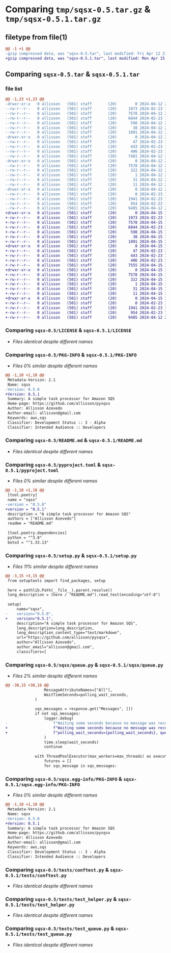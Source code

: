 # Comparing `tmp/sqsx-0.5.tar.gz` & `tmp/sqsx-0.5.1.tar.gz`

## filetype from file(1)

```diff
@@ -1 +1 @@
-gzip compressed data, was "sqsx-0.5.tar", last modified: Fri Apr 12 21:28:25 2024, max compression
+gzip compressed data, was "sqsx-0.5.1.tar", last modified: Mon Apr 15 10:19:06 2024, max compression
```

## Comparing `sqsx-0.5.tar` & `sqsx-0.5.1.tar`

### file list

```diff
@@ -1,23 +1,23 @@
-drwxr-xr-x   0 allisson   (501) staff       (20)        0 2024-04-12 21:28:25.903609 sqsx-0.5/
--rw-r--r--   0 allisson   (501) staff       (20)     1073 2024-02-23 10:48:45.000000 sqsx-0.5/LICENSE
--rw-r--r--   0 allisson   (501) staff       (20)     7578 2024-04-12 21:28:25.903378 sqsx-0.5/PKG-INFO
--rw-r--r--   0 allisson   (501) staff       (20)     6844 2024-02-23 10:48:45.000000 sqsx-0.5/README.md
--rw-r--r--   0 allisson   (501) staff       (20)      598 2024-04-12 21:27:51.000000 sqsx-0.5/pyproject.toml
--rw-r--r--   0 allisson   (501) staff       (20)       38 2024-04-12 21:28:25.903653 sqsx-0.5/setup.cfg
--rw-r--r--   0 allisson   (501) staff       (20)     1091 2024-04-12 21:27:51.000000 sqsx-0.5/setup.py
-drwxr-xr-x   0 allisson   (501) staff       (20)        0 2024-04-12 21:28:25.901067 sqsx-0.5/sqsx/
--rw-r--r--   0 allisson   (501) staff       (20)       47 2024-02-23 10:48:45.000000 sqsx-0.5/sqsx/__init__.py
--rw-r--r--   0 allisson   (501) staff       (20)      443 2024-02-23 10:48:45.000000 sqsx-0.5/sqsx/exceptions.py
--rw-r--r--   0 allisson   (501) staff       (20)      406 2024-02-23 10:48:45.000000 sqsx-0.5/sqsx/helper.py
--rw-r--r--   0 allisson   (501) staff       (20)     7481 2024-04-12 21:27:51.000000 sqsx-0.5/sqsx/queue.py
-drwxr-xr-x   0 allisson   (501) staff       (20)        0 2024-04-12 21:28:25.903078 sqsx-0.5/sqsx.egg-info/
--rw-r--r--   0 allisson   (501) staff       (20)     7578 2024-04-12 21:28:25.000000 sqsx-0.5/sqsx.egg-info/PKG-INFO
--rw-r--r--   0 allisson   (501) staff       (20)      322 2024-04-12 21:28:25.000000 sqsx-0.5/sqsx.egg-info/SOURCES.txt
--rw-r--r--   0 allisson   (501) staff       (20)        1 2024-04-12 21:28:25.000000 sqsx-0.5/sqsx.egg-info/dependency_links.txt
--rw-r--r--   0 allisson   (501) staff       (20)       31 2024-04-12 21:28:25.000000 sqsx-0.5/sqsx.egg-info/requires.txt
--rw-r--r--   0 allisson   (501) staff       (20)       11 2024-04-12 21:28:25.000000 sqsx-0.5/sqsx.egg-info/top_level.txt
-drwxr-xr-x   0 allisson   (501) staff       (20)        0 2024-04-12 21:28:25.902331 sqsx-0.5/tests/
--rw-r--r--   0 allisson   (501) staff       (20)        0 2024-02-23 10:48:45.000000 sqsx-0.5/tests/__init__.py
--rw-r--r--   0 allisson   (501) staff       (20)     1941 2024-02-23 10:48:45.000000 sqsx-0.5/tests/conftest.py
--rw-r--r--   0 allisson   (501) staff       (20)      954 2024-02-23 10:48:45.000000 sqsx-0.5/tests/test_helper.py
--rw-r--r--   0 allisson   (501) staff       (20)     9485 2024-04-12 21:27:51.000000 sqsx-0.5/tests/test_queue.py
+drwxr-xr-x   0 allisson   (501) staff       (20)        0 2024-04-15 10:19:06.133512 sqsx-0.5.1/
+-rw-r--r--   0 allisson   (501) staff       (20)     1073 2024-02-23 10:48:45.000000 sqsx-0.5.1/LICENSE
+-rw-r--r--   0 allisson   (501) staff       (20)     7578 2024-04-15 10:19:06.133257 sqsx-0.5.1/PKG-INFO
+-rw-r--r--   0 allisson   (501) staff       (20)     6844 2024-02-23 10:48:45.000000 sqsx-0.5.1/README.md
+-rw-r--r--   0 allisson   (501) staff       (20)      598 2024-04-15 10:17:53.000000 sqsx-0.5.1/pyproject.toml
+-rw-r--r--   0 allisson   (501) staff       (20)       38 2024-04-15 10:19:06.133559 sqsx-0.5.1/setup.cfg
+-rw-r--r--   0 allisson   (501) staff       (20)     1091 2024-04-15 10:17:53.000000 sqsx-0.5.1/setup.py
+drwxr-xr-x   0 allisson   (501) staff       (20)        0 2024-04-15 10:19:06.131355 sqsx-0.5.1/sqsx/
+-rw-r--r--   0 allisson   (501) staff       (20)       47 2024-02-23 10:48:45.000000 sqsx-0.5.1/sqsx/__init__.py
+-rw-r--r--   0 allisson   (501) staff       (20)      443 2024-02-23 10:48:45.000000 sqsx-0.5.1/sqsx/exceptions.py
+-rw-r--r--   0 allisson   (501) staff       (20)      406 2024-02-23 10:48:45.000000 sqsx-0.5.1/sqsx/helper.py
+-rw-r--r--   0 allisson   (501) staff       (20)     7555 2024-04-15 10:14:12.000000 sqsx-0.5.1/sqsx/queue.py
+drwxr-xr-x   0 allisson   (501) staff       (20)        0 2024-04-15 10:19:06.132985 sqsx-0.5.1/sqsx.egg-info/
+-rw-r--r--   0 allisson   (501) staff       (20)     7578 2024-04-15 10:19:06.000000 sqsx-0.5.1/sqsx.egg-info/PKG-INFO
+-rw-r--r--   0 allisson   (501) staff       (20)      322 2024-04-15 10:19:06.000000 sqsx-0.5.1/sqsx.egg-info/SOURCES.txt
+-rw-r--r--   0 allisson   (501) staff       (20)        1 2024-04-15 10:19:06.000000 sqsx-0.5.1/sqsx.egg-info/dependency_links.txt
+-rw-r--r--   0 allisson   (501) staff       (20)       31 2024-04-15 10:19:06.000000 sqsx-0.5.1/sqsx.egg-info/requires.txt
+-rw-r--r--   0 allisson   (501) staff       (20)       11 2024-04-15 10:19:06.000000 sqsx-0.5.1/sqsx.egg-info/top_level.txt
+drwxr-xr-x   0 allisson   (501) staff       (20)        0 2024-04-15 10:19:06.132542 sqsx-0.5.1/tests/
+-rw-r--r--   0 allisson   (501) staff       (20)        0 2024-02-23 10:48:45.000000 sqsx-0.5.1/tests/__init__.py
+-rw-r--r--   0 allisson   (501) staff       (20)     1941 2024-02-23 10:48:45.000000 sqsx-0.5.1/tests/conftest.py
+-rw-r--r--   0 allisson   (501) staff       (20)      954 2024-02-23 10:48:45.000000 sqsx-0.5.1/tests/test_helper.py
+-rw-r--r--   0 allisson   (501) staff       (20)     9485 2024-04-12 21:27:51.000000 sqsx-0.5.1/tests/test_queue.py
```

### Comparing `sqsx-0.5/LICENSE` & `sqsx-0.5.1/LICENSE`

 * *Files identical despite different names*

### Comparing `sqsx-0.5/PKG-INFO` & `sqsx-0.5.1/PKG-INFO`

 * *Files 0% similar despite different names*

```diff
@@ -1,10 +1,10 @@
 Metadata-Version: 2.1
 Name: sqsx
-Version: 0.5.0
+Version: 0.5.1
 Summary: A simple task processor for Amazon SQS
 Home-page: https://github.com/allisson/pysqsx
 Author: Allisson Azevedo
 Author-email: allisson@gmail.com
 Keywords: aws,sqs
 Classifier: Development Status :: 3 - Alpha
 Classifier: Intended Audience :: Developers
```

### Comparing `sqsx-0.5/README.md` & `sqsx-0.5.1/README.md`

 * *Files identical despite different names*

### Comparing `sqsx-0.5/pyproject.toml` & `sqsx-0.5.1/pyproject.toml`

 * *Files 0% similar despite different names*

```diff
@@ -1,10 +1,10 @@
 [tool.poetry]
 name = "sqsx"
-version = "0.5.0"
+version = "0.5.1"
 description = "A simple task processor for Amazon SQS"
 authors = ["Allisson Azevedo"]
 readme = "README.md"
 
 [tool.poetry.dependencies]
 python = "^3.8"
 boto3 = "^1.33.13"
```

### Comparing `sqsx-0.5/setup.py` & `sqsx-0.5.1/setup.py`

 * *Files 11% similar despite different names*

```diff
@@ -3,15 +3,15 @@
 from setuptools import find_packages, setup
 
 here = pathlib.Path(__file__).parent.resolve()
 long_description = (here / "README.md").read_text(encoding="utf-8")
 
 setup(
     name="sqsx",
-    version="0.5.0",
+    version="0.5.1",
     description="A simple task processor for Amazon SQS",
     long_description=long_description,
     long_description_content_type="text/markdown",
     url="https://github.com/allisson/pysqsx",
     author="Allisson Azevedo",
     author_email="allisson@gmail.com",
     classifiers=[
```

### Comparing `sqsx-0.5/sqsx/queue.py` & `sqsx-0.5.1/sqsx/queue.py`

 * *Files 2% similar despite different names*

```diff
@@ -38,15 +38,16 @@
                 MessageAttributeNames=["All"],
                 WaitTimeSeconds=polling_wait_seconds,
             )
 
             sqs_messages = response.get("Messages", [])
             if not sqs_messages:
                 logger.debug(
-                    f"Waiting some seconds because no message was received, seconds={wait_seconds}, queue_url={self.url}"
+                    f"Waiting some seconds because no message was received, wait_seconds={wait_seconds}, "
+                    f"polling_wait_seconds={polling_wait_seconds}, queue_url={self.url}"
                 )
                 time.sleep(wait_seconds)
                 continue
 
             with ThreadPoolExecutor(max_workers=max_threads) as executor:
                 futures = []
                 for sqs_message in sqs_messages:
```

### Comparing `sqsx-0.5/sqsx.egg-info/PKG-INFO` & `sqsx-0.5.1/sqsx.egg-info/PKG-INFO`

 * *Files 0% similar despite different names*

```diff
@@ -1,10 +1,10 @@
 Metadata-Version: 2.1
 Name: sqsx
-Version: 0.5.0
+Version: 0.5.1
 Summary: A simple task processor for Amazon SQS
 Home-page: https://github.com/allisson/pysqsx
 Author: Allisson Azevedo
 Author-email: allisson@gmail.com
 Keywords: aws,sqs
 Classifier: Development Status :: 3 - Alpha
 Classifier: Intended Audience :: Developers
```

### Comparing `sqsx-0.5/tests/conftest.py` & `sqsx-0.5.1/tests/conftest.py`

 * *Files identical despite different names*

### Comparing `sqsx-0.5/tests/test_helper.py` & `sqsx-0.5.1/tests/test_helper.py`

 * *Files identical despite different names*

### Comparing `sqsx-0.5/tests/test_queue.py` & `sqsx-0.5.1/tests/test_queue.py`

 * *Files identical despite different names*

